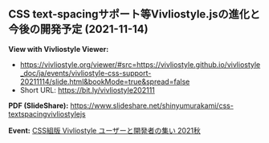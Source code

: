 ## CSS text-spacingサポート等Vivliostyle.jsの進化と今後の開発予定 (2021-11-14)

**View with Vivliostyle Viewer:**
- https://vivliostyle.org/viewer/#src=https://vivliostyle.github.io/vivliostyle_doc/ja/events/vivliostyle-css-support-20211114/slide.html&bookMode=true&spread=false
- Short URL: https://bit.ly/vivliostyle202111

**PDF (SlideShare):** https://www.slideshare.net/shinyumurakami/css-textspacingvivliostylejs

**Event:** [CSS組版 Vivliostyle ユーザーと開発者の集い 2021秋](https://vivliostyle.connpass.com/event/227954/)
